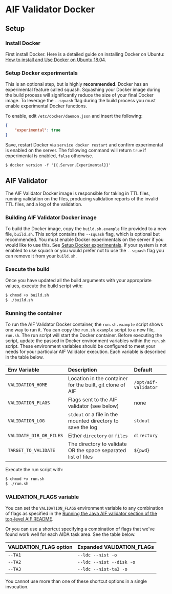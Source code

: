 # AIF Validator Docker

## Setup

### Install Docker

First install Docker. Here is a detailed guide on installing Docker on Ubuntu: [How to install and Use Docker on Ubuntu 18.04](https://www.digitalocean.com/community/tutorials/how-to-install-and-use-docker-on-ubuntu-18-04).

### Setup Docker experimentals

This is an optional step, but is highly **recommended**. Docker has an experimental feature called squash. Squashing
your Docker image during the build process will significantly reduce the size of your final Docker image. To leverage
the `--squash` flag during the build process you must enable experimental Docker functions. 

To enable, edit `/etc/docker/daemon.json` and insert the following:

```json
{
	"experimental": true
}
```

Save, restart Docker via `service docker restart` and confirm experimental is enabled on the server. The following command will return `true` if experimental is enabled, `false` otherwise. 
```
$ docker version -f '{{.Server.Experimental}}'
```

## AIF Validator

The AIF Validator Docker image is responsible for taking in TTL files, running validation on the files, producing validation reports of the invalid TTL files, and a log of the validation.

### Building AIF Validator Docker image

To build the Docker image, copy the `build.sh.example` file provided to a new file, `build.sh`. 
This script contains the `--squash` flag, which is optional but recommended. You must enable Docker experimentals on the server if you would like to use this. See [Setup Docker experimentals](#Setup-Docker-experimentals). If your system is not enabled to use squash or you would prefer not to use the `--squash` flag you can remove it from your `build.sh`.

### Execute the build

Once you have updated all the build arguments with your appropriate values, execute the build script with:
```bash
$ chmod +x build.sh
$ ./build.sh
```

### Running the container

To run the AIF Validator Docker container, the `run.sh.example` script shows one way to run it.  You can copy the `run.sh.example` script to a new file, `run.sh`. The run script will start the Docker container. Before executing the script, update the passed in Docker environment variables within the `run.sh` script. These environment variables should be configured to meet your needs for your particular AIF Validator execution. Each variable is described in the table below.


| Env Variable            | Description                                                    | Default              |
| :---------------------- | :------------------------------------------------------------- | :------------------- |
| `VALIDATION_HOME`       | Location in the container for the built, git clone of AIF      | `/opt/aif-validator` |
| `VALIDATION_FLAGS`      | Flags sent to the AIF validator (see below)                    | none                 |
| `VALIDATION_LOG`        | `stdout` or a file in the mounted directory to save the log    | `stdout`             |
| `VALIDATE_DIR_OR_FILES` | Either `directory` or `files`                                  | `directory`          |
| `TARGET_TO_VALIDATE`    | The directory to validate OR the space separated list of files | `${pwd}`             |


Execute the run script with:

```bash
$ chmod +x run.sh
$ ./run.sh
```

### VALIDATION_FLAGS variable

You can set the `VALIDATION_FLAGS` environment variable to any combination of flags as specified in the [Running the Java AIF validator section of the top-level AIF README](https://github.com/NextCenturyCorporation/AIDA-Interchange-Format#running-the-java-aif-validator).

Or you can use a shortcut specifying a combination of flags that we've found work well for each AIDA task area.  See the table below.

| VALIDATION_FLAG option | Expanded VALIDATION_FLAGs |
| :--------------------- | :------------------------ |
| `--TA1`                | `--ldc --nist -o`         |
| `--TA2`                | `--ldc --nist --disk -o`  |
| `--TA3`                | `--ldc --nist-ta3 -o`     |

You cannot use more than one of these shortcut options in a single invocation.